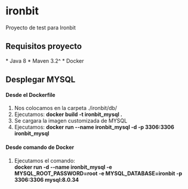 # ironbit
Proyecto de test para Ironbit

<h2>Requisitos proyecto</h2>
* Java 8
* Maven 3.2^
* Docker


<h2>Desplegar MYSQL</h2>

<h4>Desde el Dockerfile</h4>
<ol>
  <li>Nos colocamos en la carpeta ./ironbit/db/</li>
  <li>Ejecutamos:  <b>docker build -t ironbit_mysql .</b></li>
  <li>Se cargara la imagen customizada de MYSQL</li>
  <li>Ejecutamos:  <b>docker run --name ironbit_mysql -d -p 3306:3306 ironbit_mysql</b></li>
</ol>

<h4>Desde comando de Docker</h4>
<ol>
  <li>Ejecutamos el comando:<br><b>docker run -d --name ironbit_mysql -e MYSQL_ROOT_PASSWORD=root -e MYSQL_DATABASE=ironbit -p 3306:3306 mysql:8.0.34</b></li>
</ol>
